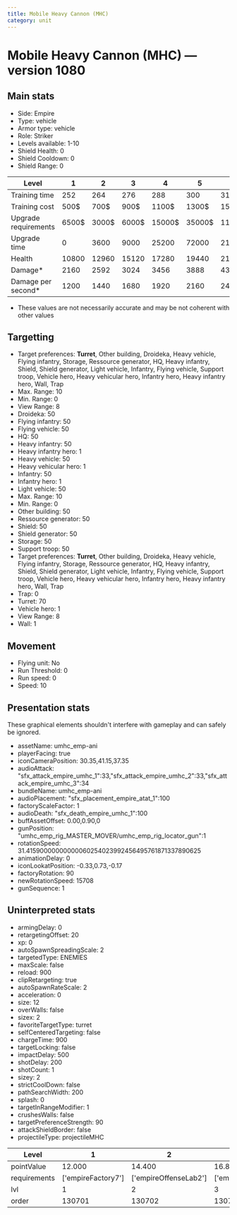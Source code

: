 ```yaml
---
title: Mobile Heavy Cannon (MHC)
category: unit
---
```


# Mobile Heavy Cannon (MHC) — version 1080

## Main stats

  * Side: Empire
  * Type: vehicle
  * Armor type: vehicle
  * Role: Striker
  * Levels available: 1-10
  * Shield Health: 0
  * Shield Cooldown: 0
  * Shield Range: 0

|Level               |1    |2    |3    |4     |5     |6      |7      |8      |9       |10      |
|--------------------|-----|-----|-----|------|------|-------|-------|-------|--------|--------|
|Training time       |252  |264  |276  |288   |300   |312    |324    |336    |348     |360     |
|Training cost       |500$ |700$ |900$ |1100$ |1300$ |1500$  |1700$  |2400$  |2700$   |3000$   |
|Upgrade requirements|6500$|3000$|6000$|15000$|35000$|115000$|200000$|385000$|1250000$|2250000$|
|Upgrade time        |0    |3600 |9000 |25200 |72000 |216000 |345600 |518400 |691200  |1036800 |
|Health              |10800|12960|15120|17280 |19440 |21600  |23760  |25920  |28080   |32400   |
|Damage*             |2160 |2592 |3024 |3456  |3888  |4320   |4752   |5184   |5616    |6480    |
|Damage per second*  |1200 |1440 |1680 |1920  |2160  |2400   |2640   |2880   |3120    |3600    |

* These values are not necessarily accurate and may be not coherent with other values

## Targetting

  * Target preferences: **Turret**, Other building, Droideka, Heavy vehicle, Flying infantry, Storage, Ressource generator, HQ, Heavy infantry, Shield, Shield generator, Light vehicle, Infantry, Flying vehicle, Support troop, Vehicle hero, Heavy vehicular hero, Infantry hero, Heavy infantry hero, Wall, Trap
  * Max. Range: 10
  * Min. Range: 0
  * View Range: 8
  * Droideka: 50
  * Flying infantry: 50
  * Flying vehicle: 50
  * HQ: 50
  * Heavy infantry: 50
  * Heavy infantry hero: 1
  * Heavy vehicle: 50
  * Heavy vehicular hero: 1
  * Infantry: 50
  * Infantry hero: 1
  * Light vehicle: 50
  * Max. Range: 10
  * Min. Range: 0
  * Other building: 50
  * Ressource generator: 50
  * Shield: 50
  * Shield generator: 50
  * Storage: 50
  * Support troop: 50
  * Target preferences: **Turret**, Other building, Droideka, Heavy vehicle, Flying infantry, Storage, Ressource generator, HQ, Heavy infantry, Shield, Shield generator, Light vehicle, Infantry, Flying vehicle, Support troop, Vehicle hero, Heavy vehicular hero, Infantry hero, Heavy infantry hero, Wall, Trap
  * Trap: 0
  * Turret: 70
  * Vehicle hero: 1
  * View Range: 8
  * Wall: 1

## Movement

  * Flying unit: No
  * Run Threshold: 0
  * Run speed: 0
  * Speed: 10

## Presentation stats

These graphical elements shouldn't interfere with gameplay and can safely be ignored.

  * assetName: umhc_emp-ani
  * playerFacing: true
  * iconCameraPosition: 30.35,41.15,37.35
  * audioAttack: "sfx_attack_empire_umhc_1":33,"sfx_attack_empire_umhc_2":33,"sfx_attack_empire_umhc_3":34
  * bundleName: umhc_emp-ani
  * audioPlacement: "sfx_placement_empire_atat_1":100
  * factoryScaleFactor: 1
  * audioDeath: "sfx_death_empire_umhc_1":100
  * buffAssetOffset: 0.00,0.90,0
  * gunPosition: "umhc_emp_rig_MASTER_MOVER/umhc_emp_rig_locator_gun":1
  * rotationSpeed: 31.41590000000000060254023992456495761871337890625
  * animationDelay: 0
  * iconLookatPosition: -0.33,0.73,-0.17
  * factoryRotation: 90
  * newRotationSpeed: 15708
  * gunSequence: 1

## Uninterpreted stats

  * armingDelay: 0
  * retargetingOffset: 20
  * xp: 0
  * autoSpawnSpreadingScale: 2
  * targetedType: ENEMIES
  * maxScale: false
  * reload: 900
  * clipRetargeting: true
  * autoSpawnRateScale: 2
  * acceleration: 0
  * size: 12
  * overWalls: false
  * sizex: 2
  * favoriteTargetType: turret
  * selfCenteredTargeting: false
  * chargeTime: 900
  * targetLocking: false
  * impactDelay: 500
  * shotDelay: 200
  * shotCount: 1
  * sizey: 2
  * strictCoolDown: false
  * pathSearchWidth: 200
  * splash: 0
  * targetInRangeModifier: 1
  * crushesWalls: false
  * targetPreferenceStrength: 90
  * attackShieldBorder: false
  * projectileType: projectileMHC

|Level       |1                 |2                    |3                    |4                    |5                    |6                    |7                    |8                    |9                    |10                    |
|------------|------------------|---------------------|---------------------|---------------------|---------------------|---------------------|---------------------|---------------------|---------------------|----------------------|
|pointValue  |12.000            |14.400               |16.800               |19.200               |21.600               |24.000               |26.400               |28.800               |31.200               |36.000                |
|requirements|['empireFactory7']|['empireOffenseLab2']|['empireOffenseLab3']|['empireOffenseLab4']|['empireOffenseLab5']|['empireOffenseLab6']|['empireOffenseLab7']|['empireOffenseLab8']|['empireOffenseLab9']|['empireOffenseLab10']|
|lvl         |1                 |2                    |3                    |4                    |5                    |6                    |7                    |8                    |9                    |10                    |
|order       |130701            |130702               |130703               |130704               |130705               |130706               |130707               |130708               |130709               |130710                |

